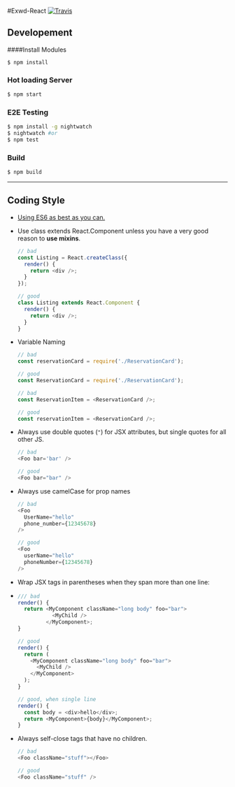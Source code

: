 #Exwd-React
[![Travis][build-badge]][build]

Developement
-------------
####Install Modules
```
$ npm install
```

### Hot loading Server
```bash
$ npm start
```

### E2E Testing
```bash
$ npm install -g nightwatch
$ nightwatch #or
$ npm test
```

### Build
```bash
$ npm build
```
---

Coding Style
-----------
* [Using ES6 as best as you can.](https://github.com/airbnb/javascript)
* Use class extends React.Component unless you have a very good reason to __use mixins__.

	```javascript
	// bad
	const Listing = React.createClass({
	  render() {
	    return <div />;
	  }
	});
	
	// good
	class Listing extends React.Component {
	  render() {
	    return <div />;
	  }
	}	
	```

* Variable Naming
	
	```javascript
	// bad
	const reservationCard = require('./ReservationCard');
	
	// good
	const ReservationCard = require('./ReservationCard');
	
	// bad
	const ReservationItem = <ReservationCard />;
	
	// good
	const reservationItem = <ReservationCard />;
	```

* Always use double quotes (`"`) for JSX attributes, but single quotes for all other JS.
	
	```javascript
	// bad
	<Foo bar='bar' />
	
	// good
	<Foo bar="bar" />
	```
    
* Always use camelCase for prop names

    ```javascript
    // bad
    <Foo
      UserName="hello"
      phone_number={12345678}
    />

    // good
    <Foo
      userName="hello"
      phoneNumber={12345678}
    />
    ```
    
* Wrap JSX tags in parentheses when they span more than one line:
* 
	```javascript
    /// bad
    render() {
      return <MyComponent className="long body" foo="bar">
               <MyChild />
             </MyComponent>;
    }

    // good
    render() {
      return (
        <MyComponent className="long body" foo="bar">
          <MyChild />
        </MyComponent>
      );
    }

    // good, when single line
    render() {
      const body = <div>hello</div>;
      return <MyComponent>{body}</MyComponent>;
    }
    ```

* Always self-close tags that have no children.

	```javascript
    // bad
    <Foo className="stuff"></Foo>

    // good
    <Foo className="stuff" />
    ```

[build-badge]: https://travis-ci.com/seal789ie/ExchangeWorld-v2.svg?token=qCAo2Lko7uDx6pvX6Ha1&branch=develop&style=flat-square
[build]: https://travis-ci.com/seal789ie/ExchangeWorld-v2